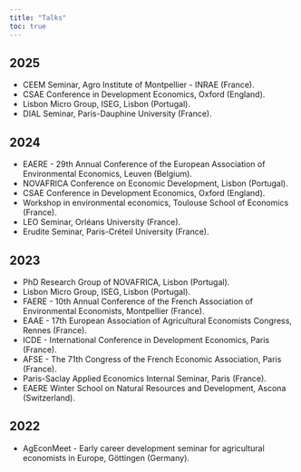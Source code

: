 ```yaml
---
title: "Talks"
toc: true
---
```

2025
-----
- CEEM Seminar, Agro Institute of Montpellier - INRAE (France).
- CSAE Conference in Development Economics, Oxford (England).
- Lisbon Micro Group, ISEG, Lisbon (Portugal).
- DIAL Seminar, Paris-Dauphine University (France).


2024
-----
- EAERE - 29th Annual Conference of the European Association of Environmental Economics, Leuven (Belgium).
- NOVAFRICA Conference on Economic Development, Lisbon (Portugal).
- CSAE Conference in Development Economics, Oxford (England).
- Workshop in environmental economics, Toulouse School of Economics (France).
- LEO Seminar, Orléans University (France).
- Erudite Seminar, Paris-Créteil University (France). 


2023
----
- PhD Research Group of NOVAFRICA, Lisbon (Portugal).
- Lisbon Micro Group, ISEG, Lisbon (Portugal).
- FAERE - 10th Annual Conference of the French Association of Environmental Economists, Montpellier (France).
- EAAE - 17th European Association of Agricultural Economists Congress, Rennes (France).
- ICDE - International Conference in Development Economics, Paris (France).
- AFSE - The 71th Congress of the French Economic Association, Paris (France).
- Paris-Saclay Applied Economics Internal Seminar, Paris (France).
- EAERE Winter School on Natural Resources and Development, Ascona (Switzerland).


2022
----
- AgEconMeet - Early career development seminar for agricultural economists in Europe, Göttingen (Germany).